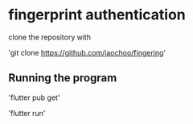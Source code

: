 # fingerprint authentication

clone the repository with

'git clone https://github.com/jaochoo/fingering'


## Running the program

'flutter pub get'

'flutter run' 

